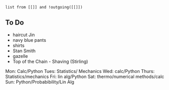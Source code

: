 
```dataview
list from [[]] and !outgoing([[]])
```



## To Do
- haircut Jin
- navy blue pants
- shirts
- Stan Smith
- gazelle
- Top of the Chain - Shaving (Stirling)



Mon: Calc/Python
Tues: Statistics/ Mechanics
Wed: calc/Python
Thurs: Statistics/mechanics
Fri: lin alg/Python
Sat: thermo/numerical methods/calc
Sun: Python/Probabibility/Lin Alg